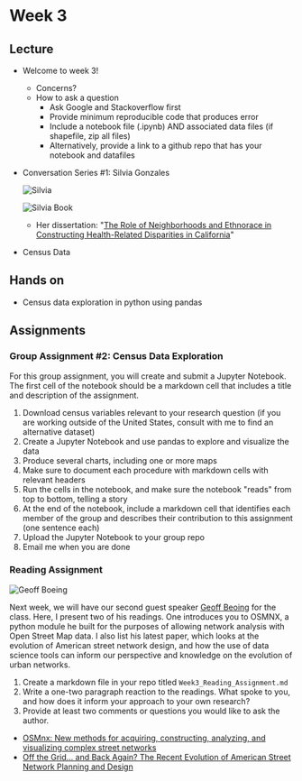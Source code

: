 # Week 3


## Lecture
*   Welcome to week 3!
    * Concerns?
    * How to ask a question
      * Ask Google and Stackoverflow first
      * Provide minimum reproducible code that produces error
      * Include a notebook file (.ipynb) AND associated data files (if shapefile, zip all files)
      * Alternatively, provide a link to a github repo that has your notebook and datafiles
*   Conversation Series #1: Silvia Gonzales

    ![Silvia](https://knowledge.luskin.ucla.edu/wp-content/uploads/2016/11/rsz_silvia.jpg)

    ![Silvia Book](https://assets.cambridge.org/97813166/21363/cover/9781316621363.jpg)

    * Her dissertation: "[The Role of Neighborhoods and Ethnorace in Constructing Health-Related Disparities in California](https://escholarship.org/uc/item/0sw2t3nt)"
    
*   Census Data

## Hands on
*   Census data exploration in python using pandas

## Assignments

### Group Assignment #2: Census Data Exploration

For this group assignment, you will create and submit a Jupyter Notebook. The first cell of the notebook should be a markdown cell that includes a title and description of the assignment.

1.   Download census variables relevant to your research question (if you are working outside of the United States, consult with me to find an alternative dataset)
1.   Create a Jupyter Notebook and use pandas to explore and visualize the data
1.   Produce several charts, including one or more maps
1.   Make sure to document each procedure with markdown cells with relevant headers
1.   Run the cells in the notebook, and make sure the notebook "reads" from top to bottom, telling a story
1.   At the end of the notebook, include a markdown cell that identifies each member of the group and describes their contribution to this assignment (one sentence each)
1.   Upload the Jupyter Notebook to your group repo
1.   Email me when you are done

### Reading Assignment

![Geoff Boeing](https://i1.wp.com/geoffboeing.com/wp-content/uploads/2014/08/geoff-boeing-headshot-1.jpg?resize=150%2C150&ssl=1)

Next week, we will have our second guest speaker [Geoff Beoing](https://geoffboeing.com/about/) for the class. Here, I present two of his readings. One introduces you to OSMNX, a python module he built for the purposes of allowing network analysis with Open Street Map data. I also list his latest paper, which looks at the evolution of American street network design, and how the use of data science tools can inform our perspective and knowledge on the evolution of urban networks.

1.   Create a markdown file in your repo titled `Week3_Reading_Assignment.md`
1.   Write a one-two paragraph reaction to the readings. What spoke to you, and how does it inform your approach to your own research?
1.   Provide at least two comments or questions you would like to ask the author.

*  [OSMnx: New methods for acquiring, constructing, analyzing, and
visualizing complex street networks](https://www.researchgate.net/publication/309738462_OSMnx_New_Methods_for_Acquiring_Constructing_Analyzing_and_Visualizing_Complex_Street_Networks)
*  [Off the Grid… and Back Again? The Recent Evolution of American Street Network Planning and Design](../../readings/boeing_off_the_grid_2020.pdf)

